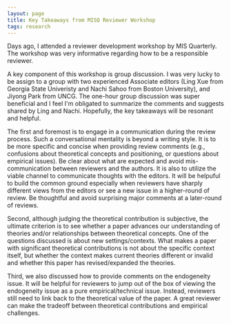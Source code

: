```yaml
---
layout: page
title: Key Takeaways from MISQ Reviewer Workshop
tags: research
---
```

Days ago, I attended a reviewer development workshop by MIS Quarterly. The workshop was very informative regarding how to be a responsible reviewer. <p>
A key component of this workshop is group discussion. I was very lucky to be assign to a group with two experienced Associate editors (Ling Xue from Georgia State Univeristy and Nachi Sahoo from Boston University), and Jiyong Park from UNCG. The one-hour group discussion was super beneficial and I feel I'm obligated to summarize the comments and suggests shared by Ling and Nachi. Hopefully, the key takeaways will be resonant and helpful. <p>
The first and foremost is to engage in a communication during the review process.
Such a conversational mentality is beyond a writing style. It is to be more specific and concise when providing review comments (e.g., confusions about theoretical concepts and positioning, or questions about empirical issues). Be clear about what are expected and avoid mis-communication between reviewers and the authors. It is also to utilize the viable channel to communicate thoughts with the editors. It will be helpuful to build the common ground especially when reviewers have sharply different views from the editors or see a new issue in a higher-round of review. Be thoughtful and avoid surprising major comments at a later-round of reviews. <p> 

Second, although judging the theoretical contribution is subjective, the ultimate criterion is to see whether a paper advances our understanding of theories and/or relationships between theoretical concepts. One of the questions discussed is about new settings/contexts. What makes a paper with significant theoretical contributions is not about the specific context itself, but whether the context makes current theories different or invalid and whether this paper has revised/expanded the theories. <p>

Third, we also discussed how to provide comments on the endogeneity issue. It will be helpful for reviewers to jump out of the box of viewing the endogeneity issue as a pure empirical/technical issue. Instead, reviewers still need to link back to the theoretical value of the paper. A great reviewer can make the tradeoff between theoretical contributions and empirical challenges.   

  
